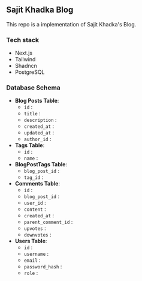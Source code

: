 ## Sajit Khadka Blog

This repo is a implementation of Sajit Khadka's Blog.

### Tech stack

- Next.js
- Tailwind
- Shadncn
- PostgreSQL

### Database Schema

- **Blog Posts Table**:
  - `id` :
  - `title` :
  - `description` :
  - `created_at` :
  - `updated_at` :
  - `author_id` :
- **Tags Table**:
  - `id` :
  - `name` :
- **BlogPostTags Table**:
  - `blog_post_id` :
  - `tag_id` :
- **Comments Table**:
  - `id` :
  - `blog_post_id` :
  - `user_id` :
  - `content` :
  - `created_at` :
  - `parent_comment_id` :
  - `upvotes` :
  - `downvotes` :
- **Users Table**:
  - `id` :
  - `username` :
  - `email` :
  - `password_hash` :
  - `role` :
